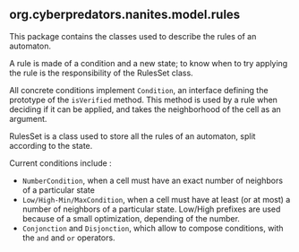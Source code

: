 ## org.cyberpredators.nanites.model.rules

This package contains the classes used to describe the rules of an automaton.

A rule is made of a condition and a new state; to know when to try applying the rule is the responsibility of the RulesSet class.

All concrete conditions implement `Condition`, an interface defining the prototype of the `isVerified` method. This method is used by a rule when deciding if it can be applied, and takes the neighborhood of the cell as an argument.

RulesSet is a class used to store all the rules of an automaton, split according to the state.

Current conditions include :

- `NumberCondition`, when a cell must have an exact number of neighbors of a particular state
- `Low/High-Min/MaxCondition`, when a cell must have at least (or at most) a number of neighbors of a particular state. Low/High prefixes are used because of a small optimization, depending of the number.
- `Conjonction` and `Disjonction`, which allow to compose conditions, with the `and` and `or` operators.